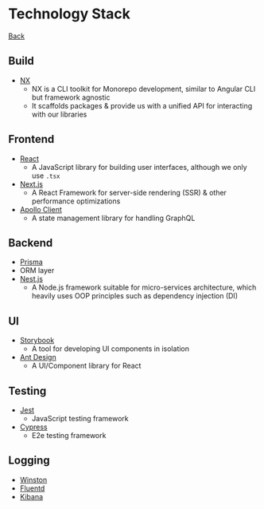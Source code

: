 # Technology Stack

[Back](../../README.md)

## Build

- [NX](https://nx.dev/react)
  - NX is a CLI toolkit for Monorepo development, similar to Angular CLI but framework agnostic
  - It scaffolds packages & provide us with a unified API for interacting with our libraries

## Frontend

- [React](https://reactjs.org)
  - A JavaScript library for building user interfaces, although we only use `.tsx`
- [Next.js](https://nextjs.org)
  - A React Framework for server-side rendering (SSR) & other performance optimizations
- [Apollo Client](https://www.apollographql.com/docs/react)
  - A state management library for handling GraphQL
  <!-- - [XState](https://xstate.js.org/docs)
  - A state machine library -->

## Backend

<!-- - [Hasura](https://hasura.io)
  - Backend as a service GraphQL gateway -->
<!-- - [TypeOrm](https://typeorm.io)
  - Typescript based -->

- [Prisma](https://prisma.io)
- ORM layer
- [Nest.js](https://nestjs.com)
  - A Node.js framework suitable for micro-services architecture, which heavily uses OOP principles such as dependency injection (DI)

## UI

- [Storybook](https://storybook.js.org)
  - A tool for developing UI components in isolation
- [Ant Design](https://ant.design)
  - A UI/Component library for React

## Testing

- [Jest](https://jestjs.io)
  - JavaScript testing framework
- [Cypress](https://www.cypress.io)
  - E2e testing framework

## Logging

- [Winston]()
- [Fluentd]()
- [Kibana]()
